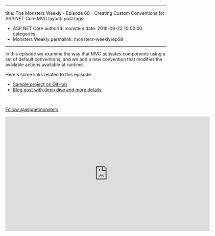 
---
title: The Monsters Weekly - Episode 68 -  Creating Custom Conventions for ASP.NET Core MVC 
layout: post
tags: 
  - ASP.NET Core
authorId: monsters
date: 2016-09-22 10:00:00
categories:
  - Monsters Weekly
permalink: monsters-weekly\ep68
---

<p>In this episode we examine the way that MVC activates components using a set of default conventions, and we add a new convention that modifies the available actions available at runtime.</p><p>Here's some links related to this episode:</p><ul><li><a href="https://github.com/AspNetMonsters/Ep68-CustomConventions/">Sample project on GitHub</a></li><li><a href="http://jameschambers.com/2016/09/Bending-ASP-NET-MVC-Core-To-Your-Will/">Blog post with deep dive and more details</a></li></ul><p>&nbsp;</p><p><a class="twitter-follow-button" href="https://twitter.com/aspnetmonsters">Follow @aspnetmonsters</a></p> 


<iframe src='https://channel9.msdn.com/Series/aspnetmonsters/ASPNET-Monsters-Ep-68-Creating-Custom-Conventions-for-ASPNET-Core-MVC/player' width='640' height='360' allowFullScreen frameBorder='0'></iframe>
